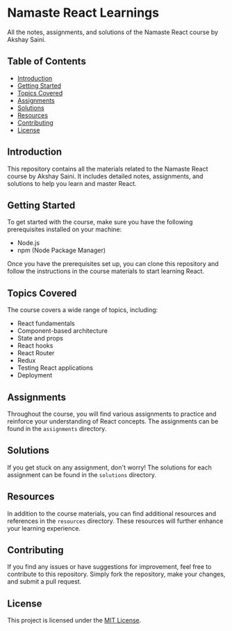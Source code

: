 # Namaste React Learnings
All the notes, assignments, and solutions of the Namaste React course by Akshay Saini.

## Table of Contents

- [Introduction](#introduction)
- [Getting Started](#getting-started)
- [Topics Covered](#topics-covered)
- [Assignments](#assignments)
- [Solutions](#solutions)
- [Resources](#resources)
- [Contributing](#contributing)
- [License](#license)

## Introduction

This repository contains all the materials related to the Namaste React course by Akshay Saini. It includes detailed notes, assignments, and solutions to help you learn and master React.

## Getting Started

To get started with the course, make sure you have the following prerequisites installed on your machine:

- Node.js
- npm (Node Package Manager)

Once you have the prerequisites set up, you can clone this repository and follow the instructions in the course materials to start learning React.

## Topics Covered

The course covers a wide range of topics, including:

- React fundamentals
- Component-based architecture
- State and props
- React hooks
- React Router
- Redux
- Testing React applications
- Deployment

## Assignments

Throughout the course, you will find various assignments to practice and reinforce your understanding of React concepts. The assignments can be found in the `assignments` directory.

## Solutions

If you get stuck on any assignment, don't worry! The solutions for each assignment can be found in the `solutions` directory.

## Resources

In addition to the course materials, you can find additional resources and references in the `resources` directory. These resources will further enhance your learning experience.

## Contributing

If you find any issues or have suggestions for improvement, feel free to contribute to this repository. Simply fork the repository, make your changes, and submit a pull request.

## License

This project is licensed under the [MIT License](LICENSE).

